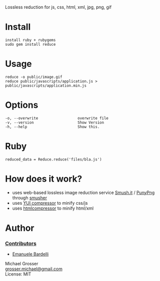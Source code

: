 Lossless reduction for js, css, html, xml, jpg, png, gif

Install
=======
    install ruby + rubygems
    sudo gem install reduce

Usage
=====
    reduce -o public/image.gif
    reduce public/javascripts/application.js > public/javascripts/application.min.js

Options
=======
    -o, --overwrite                  overwrite file
    -v, --version                    Show Version
    -h, --help                       Show this.

Ruby
====
    reduced_data = Reduce.reduce('files/bla.js')

How does it work?
=================
 - uses web-based lossless image reduction service [Smush.it](http://smush.it) / [PunyPng](http://www.gracepointafterfive.com/punypng) through [smusher](http://github.com/grosser/smusher)
 - uses [YUI compressor](https://developer.yahoo.com/yui/compressor/) to minify css/js
 - uses [htmlcompressor](https://code.google.com/p/htmlcompressor/) to minify html/xml

Author
======

### [Contributors](https://github.com/grosser/reduce/contributors)
 - [Emanuele Bardelli](https://github.com/pacbard)

Michael Grosser<br/>
grosser.michael@gmail.com<br/>
License: MIT
